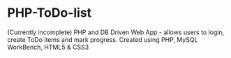# PHP-ToDo-list
(Currently incomplete) PHP and DB Driven Web App - allows users to login, create ToDo items and mark progress. Created using PHP, MySQL WorkBench, HTML5 &amp; CSS3
